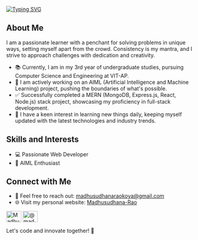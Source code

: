 <!--# Hi there! 👋 I'm Madhusudhana Rao -->
<!--# Hi there! 👋 I'm Madhusudhana Rao -->

[![Typing SVG](https://readme-typing-svg.herokuapp.com?size=32&width=600&height=80&color=00FF00&lines=Hello+all+👋👋;I+am+Madhusudhana+Rao;AI+ML+Enthusiast;Passionate+Web+Developer;Java+Expert)](https://git.io/typing-svg)



## About Me

I am a passionate learner with a penchant for solving problems in unique ways, setting myself apart from the crowd. Consistency is my mantra, and I strive to approach challenges with dedication and creativity.

- 📚 Currently, I am in my 3rd year of undergraduate studies, pursuing Computer Science and Engineering at VIT-AP.
- 🚀 I am actively working on an AIML (Artificial Intelligence and Machine Learning) project, pushing the boundaries of what's possible.
- ✅ Successfully completed a MERN (MongoDB, Express.js, React, Node.js) stack project, showcasing my proficiency in full-stack development.
- 🌱 I have a keen interest in learning new things daily, keeping myself updated with the latest technologies and industry trends.

## Skills and Interests

- 💻 Passionate Web Developer
- 🤖 AIML Enthusiast

<!--## GitHub Stats

[![Madhusudhana Rao's GitHub Stats](https://github-readme-stats.vercel.app/api?username=Koya-Madhusudhana-Rao&show_icons=false&hide=contribs,prs&count_private=true&theme=radical)](https://github.com/Koya-Madhusudhana-Rao)-->


## Connect with Me

- 📧 Feel free to reach out: madhusudhanaraokoya@gmail.com
- 🌐 Visit my personal website: [Madhusudhana-Rao](https://github.com/Koya-Madhusudhana-Rao)

<a href="https://www.linkedin.com/in/koya-madhusudhana-rao-7a2974233" target="blank"><img align="center" src="https://raw.githubusercontent.com/rahuldkjain/github-profile-readme-generator/master/src/images/icons/Social/linked-in-alt.svg" alt="Madhusudhana Rao" height="30" width="40" /></a>
<a href="https://www.hackerrank.com/profile/madhusudhanarao8" target="blank"><img align="center" src="https://raw.githubusercontent.com/rahuldkjain/github-profile-readme-generator/master/src/images/icons/Social/hackerrank.svg" alt="@madhusudhanarao8" height="30" width="40" /></a>
<!--<a href="https://leetcode.com/usercode2003/" target="blank"><img align="center" src="https://raw.githubusercontent.com/rahuldkjain/github-profile-readme-generator/master/src/images/icons/Social/leetcode.svg" alt="LeetCode" height="30" width="40" /></a> -->



Let's code and innovate together! 🚀
